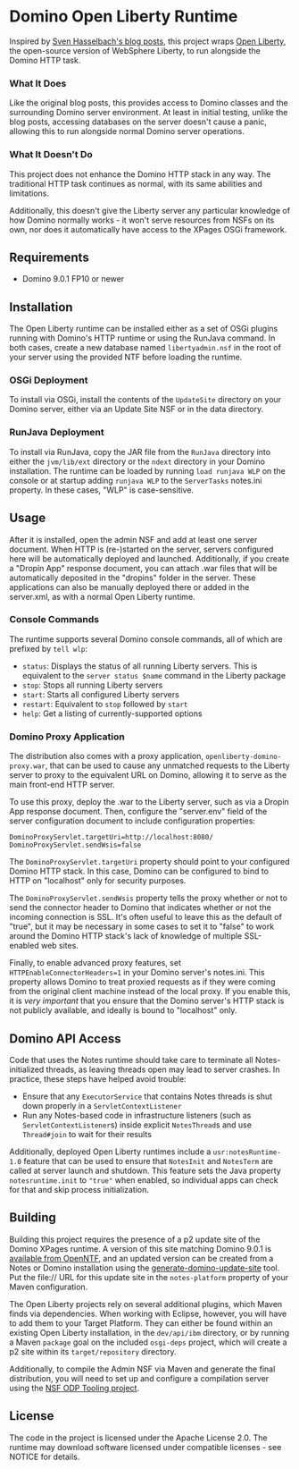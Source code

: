 # Domino Open Liberty Runtime

Inspired by [Sven Hasselbach's blog posts](http://hasselba.ch/blog/?p=2625), this project wraps [Open Liberty](https://openliberty.io), the open-source version of WebSphere Liberty, to run alongside the Domino HTTP task.

### What It Does

Like the original blog posts, this provides access to Domino classes and the surrounding Domino server environment. At least in initial testing, unlike the blog posts, accessing databases on the server doesn't cause a panic, allowing this to run alongside normal Domino server operations.

### What It Doesn't Do

This project does not enhance the Domino HTTP stack in any way. The traditional HTTP task continues as normal, with its same abilities and limitations.

Additionally, this doesn't give the Liberty server any particular knowledge of how Domino normally works - it won't serve resources from NSFs on its own, nor does it automatically have access to the XPages OSGi framework.

## Requirements

- Domino 9.0.1 FP10 or newer

## Installation

The Open Liberty runtime can be installed either as a set of OSGi plugins running with Domino's HTTP runtime or using the RunJava command. In both cases, create a new database named `libertyadmin.nsf` in the root of your server using the provided NTF before loading the runtime.

### OSGi Deployment

To install via OSGi, install the contents of the `UpdateSite` directory on your Domino server, either via an Update Site NSF or in the data directory.

### RunJava Deployment

To install via RunJava, copy the JAR file from the `RunJava` directory into either the `jvm/lib/ext` directory or the `ndext` directory in your Domino installation. The runtime can be loaded by running `load runjava WLP` on the console or at startup adding `runjava WLP` to the `ServerTasks` notes.ini property. In these cases, "WLP" is case-sensitive.

## Usage

After it is installed, open the admin NSF and add at least one server document. When HTTP is (re-)started on the server, servers configured here will be automatically deployed and launched. Additionally, if you create a "Dropin App" response document, you can attach .war files that will be automatically deposited in the "dropins" folder in the server. These applications can also be manually deployed there or added in the server.xml, as with a normal Open Liberty runtime.

### Console Commands

The runtime supports several Domino console commands, all of which are prefixed by `tell wlp`:

* `status`: Displays the status of all running Liberty servers. This is equivalent to the `server status $name` command in the Liberty package
* `stop`: Stops all running Liberty servers
* `start`: Starts all configured Liberty servers
* `restart`: Equivalent to `stop` followed by `start`
* `help`: Get a listing of currently-supported options

### Domino Proxy Application

The distribution also comes with a proxy application, `openliberty-domino-proxy.war`, that can be used to cause any unmatched requests to the Liberty server to proxy to the equivalent URL on Domino, allowing it to serve as the main front-end HTTP server.

To use this proxy, deploy the .war to the Liberty server, such as via a Dropin App response document. Then, configure the "server.env" field of the server configuration document to include configuration properties:

```
DominoProxyServlet.targetUri=http://localhost:8080/
DominoProxyServlet.sendWsis=false
```

The `DominoProxyServlet.targetUri` property should point to your configured Domino HTTP stack. In this case, Domino can be configured to bind to HTTP on "localhost" only for security purposes.

The `DominoProxyServlet.sendWsis` property tells the proxy whether or not to send the connector header to Domino that indicates whether or not the incoming connection is SSL. It's often useful to leave this as the default of "true", but it may be necessary in some cases to set it to "false" to work around the Domino HTTP stack's lack of knowledge of multiple SSL-enabled web sites.

Finally, to enable advanced proxy features, set `HTTPEnableConnectorHeaders=1` in your Domino server's notes.ini. This property allows Domino to treat proxied requests as if they were coming from the original client machine instead of the local proxy. If you enable this, it is *very important* that you ensure that the Domino server's HTTP stack is not publicly available, and ideally is bound to "localhost" only.

## Domino API Access

Code that uses the Notes runtime should take care to terminate all Notes-initialized threads, as leaving threads open may lead to server crashes. In practice, these steps have helped avoid trouble:

- Ensure that any `ExecutorService` that contains Notes threads is shut down properly in a `ServletContextListener`
- Run any Notes-based code in infrastructure listeners (such as `ServletContextListener`s) inside explicit `NotesThread`s and use `Thread#join` to wait for their results

Additionally, deployed Open Liberty runtimes include a `usr:notesRuntime-1.0` feature that can be used to ensure that `NotesInit` and `NotesTerm` are called at server launch and shutdown. This feature sets the Java property `notesruntime.init` to `"true"` when enabled, so individual apps can check for that and skip process initialization.

## Building

Building this project requires the presence of a p2 update site of the Domino XPages runtime. A version of this site matching Domino 9.0.1 is [available from OpenNTF](https://extlib.openntf.org/main.nsf/project.xsp?r=project/IBM%20Domino%20Update%20Site%20for%20Build%20Management/summary), and an updated version can be created from a Notes or Domino installation using the [generate-domino-update-site](https://stash.openntf.org/projects/P2T/repos/generate-domino-update-site/browse) tool. Put the file:// URL for this update site in the `notes-platform` property of your Maven configuration.

The Open Liberty projects rely on several additional plugins, which Maven finds via dependencies. When working with Eclipse, however, you will have to add them to your Target Platform. They can either be found within an existing Open Liberty installation, in the `dev/api/ibm` directory, or by running a Maven `package` goal on the included `osgi-deps` project, which will create a p2 site within its `target/repository` directory.

Additionally, to compile the Admin NSF via Maven and generate the final distribution, you will need to set up and configure a compilation server using the [NSF ODP Tooling project](https://github.com/OpenNTF/org.openntf.nsfodp).

## License

The code in the project is licensed under the Apache License 2.0. The runtime may download software licensed under compatible licenses - see NOTICE for details.